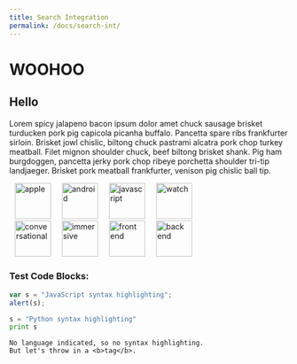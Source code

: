 ```yaml
---
title: Search Integration
permalink: /docs/search-int/
---
```


# WOOHOO

## Hello

Lorem spicy jalapeno bacon ipsum dolor amet chuck sausage brisket turducken pork pig capicola picanha buffalo. Pancetta spare ribs frankfurter sirloin. Brisket jowl chislic, biltong chuck pastrami alcatra pork chop turkey meatball. Filet mignon shoulder chuck, beef biltong brisket shank. Pig ham burgdoggen, pancetta jerky pork chop ribeye porchetta shoulder tri-tip landjaeger. Brisket pork meatball frankfurter, venison pig chislic ball tip.

<img align="left" src="../assets/apple-black.png" alt="apple" title="apple" width="65" hspace="10"/>
<img align="left" src="../assets/android-black.png" alt="android" title="android" width="65" hspace="10"/>
<img align="left" src="../assets/js-black.png" alt="javascript" title="javascript" width="65" hspace="10"/>
<img align="left" src="../assets/watch-black.png" alt="watch" title="watch" width="65" hspace="10"/>
<br/><br/><br/><br/>
<img align="left" src="../assets/chat-black.png" alt="conversational" title="conversational" width="65" hspace="10"/>
<img align="left" src="../assets/ar-black.png" alt="immersive" title="immersive" width="65" hspace="10"/>
<img align="left" src="../assets/fe-black.png" alt="front end" title="front end" width="65" hspace="10"/>
<img align="left" src="../assets/be-black.png" alt="back end" title="back end" width="65" hspace="10"/>
<br/><br/><br/><br/>

### Test Code Blocks:

```javascript
var s = "JavaScript syntax highlighting";
alert(s);
```

```python
s = "Python syntax highlighting"
print s
```

```
No language indicated, so no syntax highlighting.
But let's throw in a <b>tag</b>.
```
